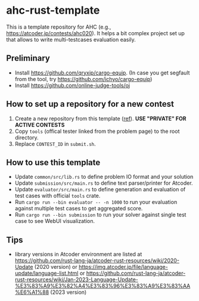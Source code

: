 # ahc-rust-template

This is a template repository for AHC (e.g., https://atcoder.jp/contests/ahc020).
It helps a bit complex project set up that allows to write multi-testcases evaluation easily.

## Preliminary

* Install https://github.com/qryxip/cargo-equip. (In case you get segfault from the tool, try https://github.com/ichyo/cargo-equip)
* Install https://github.com/online-judge-tools/oj

## How to set up a repository for a new contest

1. Create a new repository from this template ([ref](https://docs.github.com/en/repositories/creating-and-managing-repositories/creating-a-repository-from-a-template)). **USE "PRIVATE" FOR ACTIVE CONTESTS**
2. Copy `tools` (offical tester linked from the problem page) to the root directory.
3. Replace `CONTEST_ID` in `submit.sh`.

## How to use this template

* Update `common/src/lib.rs` to define problem IO format and your solution
* Update `submission/src/main.rs` to define text parser/printer for Atcoder.
* Update `evaluator/src/main.rs` to define generation and evaluation of test cases with official `tools` crate.
* Run `cargo run --bin evaluator -- -n 1000` to run your evaluation against multiple test cases to get aggregated score.
* Run `cargo run --bin submission` to run your solver against single test case to see WebUI visualization.

## Tips

* library versions in Atcoder environment are listed at https://github.com/rust-lang-ja/atcoder-rust-resources/wiki/2020-Update (2020 version) or https://img.atcoder.jp/file/language-update/language-list.html or https://github.com/rust-lang-ja/atcoder-rust-resources/wiki/Jan-2023-Language-Update-%E3%83%A9%E3%82%A4%E3%83%96%E3%83%A9%E3%83%AA%E6%A1%88 (2023 version)
